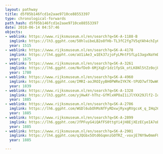 ```yaml
---
layout: pathway
title: d5f05b146fcd1e2aae9710ce88553397
type: chronological-forwards
path_hash: d5f05b146fcd1e2aae9710ce88553397
date: 2018-06-14 04:57:46
objects:
- weblink: https://www.rijksmuseum.nl/en/search?q=SK-A-1188-B
  imglink: https://lh3.ggpht.com/50hluibeLB2o8fHb-TL3fC2fg7V5qYAh4chIy63zvEbt45skjU2cEgOuzjd74Sk85Q8rTLD8_Cev_1OG8sfVMDrAMlSA=s200
  year: 1515
- weblink: https://www.rijksmuseum.nl/en/search?q=SK-A-4178
  imglink: https://lh4.ggpht.com/aU1iAe3_w1Ek37zjoFyLMntFSfLp13agxNaYmDKwmLbogWFhCno6WMXJI8vfhMRr-2LAF-14xTRdYXC4yVYUhyp6wg=s200
  year: 1675
- weblink: https://www.rijksmuseum.nl/en/search?q=SK-A-3261
  imglink: https://lh6.ggpht.com/NvfDo9-6MjXqEr1dz1fpSk_otLK8Nl5tZz0ojUlgwY3M2Owu9RnI-fLpPb94OvWDt6-fXhE0dbiNjnAUY49J7q-eAU8=s200
  year: 1780
- weblink: https://www.rijksmuseum.nl/en/search?q=SK-A-4960
  imglink: https://lh6.ggpht.com/IMRI-aoJROIyyBH0PWReIYK7K-tPUD7wf7DwWGElGJh27pXaqcowA0K4tZGq1yrj9_QtxiyOdKjgvuWiF0it7wfSFUY=s200
  year: 1839
- weblink: https://www.rijksmuseum.nl/en/search?q=SK-A-1328
  imglink: https://lh3.ggpht.com/yjHwAY-hThz-GfMlxHPOaI1iJlYXX29Jlf2-IoCJ7VVJOAdGQ1owcIt5ehwRVle2Rq6nCmbn5OLoHUiLL_AlXD5IbnA=s200
  year: 1885
- weblink: https://www.rijksmuseum.nl/en/search?q=SK-A-2706
  imglink: https://lh6.ggpht.com/WGDl6ubOhMsNfFyRDxwjRyxgRVgcsK_q_IHq26ORU3VsSxUBiF8TjA1vj7uuhahD6YgcXbhDK42bDRFPT268-gwoQ-hY=s200
  year: 1885
- weblink: https://www.rijksmuseum.nl/en/search?q=SK-A-2899
  imglink: https://lh6.ggpht.com/JfPFuyG4iQAfFS0ttgYi4jH8EjXEzECyeIA7oBnMJNqYN0EJVV22Xb8w-YjeGUznYbFuAItHCnqM2HqYZ3-v7QcGVkg=s200
  year: 1885
- weblink: https://www.rijksmuseum.nl/en/search?q=SK-A-2901
  imglink: https://lh4.ggpht.com/qJQGbx5Otd6GqmnzGOTRZ_-voxjE7NY9w0mmFUXiD2CSsYdUHjf65W6KM1gkCXYZ2rNoMIyXZRhVvTS18KnzvUDVsUI=s200
  year: 1885

---
```


